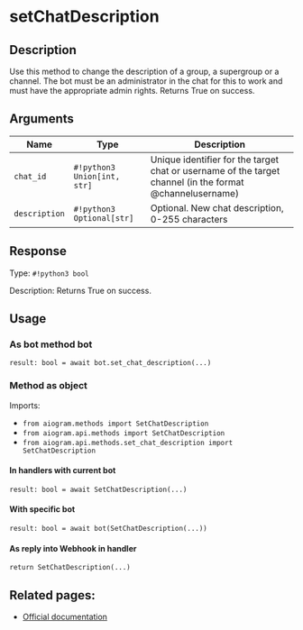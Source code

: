 # setChatDescription

## Description

Use this method to change the description of a group, a supergroup or a channel. The bot must be an administrator in the chat for this to work and must have the appropriate admin rights. Returns True on success.


## Arguments

| Name | Type | Description |
| - | - | - |
| `chat_id` | `#!python3 Union[int, str]` | Unique identifier for the target chat or username of the target channel (in the format @channelusername) |
| `description` | `#!python3 Optional[str]` | Optional. New chat description, 0-255 characters |



## Response

Type: `#!python3 bool`

Description: Returns True on success.


## Usage


### As bot method bot

```python3
result: bool = await bot.set_chat_description(...)
```

### Method as object

Imports:

- `from aiogram.methods import SetChatDescription`
- `from aiogram.api.methods import SetChatDescription`
- `from aiogram.api.methods.set_chat_description import SetChatDescription`

#### In handlers with current bot
```python3
result: bool = await SetChatDescription(...)
```

#### With specific bot
```python3
result: bool = await bot(SetChatDescription(...))
```
#### As reply into Webhook in handler
```python3
return SetChatDescription(...)
```



## Related pages:

- [Official documentation](https://core.telegram.org/bots/api#setchatdescription)
